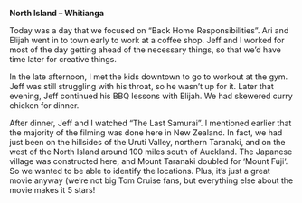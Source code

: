 **North Island – Whitianga**

Today was a day that we focused on “Back Home Responsibilities”. Ari and
Elijah went in to town early to work at a coffee shop. Jeff and I worked for most
of the day getting ahead of the necessary things, so that we’d have time later
for creative things.

In the late afternoon, I met the kids downtown to go to workout at the gym.
Jeff was still struggling with his throat, so he wasn’t up for it.
Later that evening, Jeff continued his BBQ lessons with Elijah. We had skewered
curry chicken for dinner.

After dinner, Jeff and I watched “The Last Samurai”. I mentioned earlier that the
majority of the filming was done here in New Zealand. In fact, we had just been
on the hillsides of the Uruti Valley, northern Taranaki, and on the west of the North
Island around 100 miles south of Auckland. The Japanese village was
constructed here, and Mount Taranaki doubled for ‘Mount Fuji‘. So we wanted
to be able to identify the locations. Plus, it’s just a great movie anyway (we’re
not big Tom Cruise fans, but everything else about the movie makes it 5 stars!